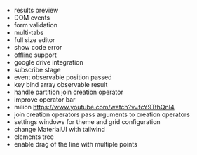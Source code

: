 -   results preview
-   DOM events
-   form validation
-   multi-tabs
-   full size editor
-   show code error
-   offline support
-   google drive integration
-   subscribe stage
-   event observable position passed
-   key bind array observable result
-   handle partition join creation operator
-   improve operator bar
-   milion https://www.youtube.com/watch?v=fcY9TthQnI4
-   join creation operators pass arguments to creation operators
-   settings windows for theme and grid configuration
-   change MaterialUI with tailwind
-   elements tree
-   enable drag of the line with multiple points
